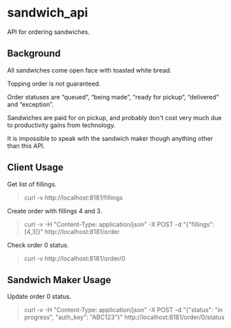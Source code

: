 sandwich_api
============

API for ordering sandwiches.

Background
----------

All sandwiches come open face with toasted white bread.

Topping order is not guaranteed.

Order statuses are “queued”, “being made”, “ready for pickup”, “delivered” and “exception”.

Sandwiches are paid for on pickup, and probably don't cost very much due to productivity gains from technology.

It is impossible to speak with the sandwich maker though anything other than this API.

Client Usage
-------------

Get list of fillings.
>    curl -v http://localhost:8181/fillings

Create order with fillings 4 and 3.
>    curl -v -H "Content-Type: application/json" -X POST -d "{\"fillings\": [4,3]}" http://localhost:8181/order

Check order 0 status.
>    curl -v http://localhost:8181/order/0

Sandwich Maker Usage
--------------------

Update order 0 status.
>    curl -v -H "Content-Type: application/json" -X POST -d "{\"status\": \"in progress\", \"auth_key\": \"ABC123\"}" http://localhost:8181/order/0/status
